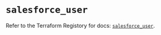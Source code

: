 # `salesforce_user`

Refer to the Terraform Registory for docs: [`salesforce_user`](https://www.terraform.io/docs/providers/salesforce/r/user).
